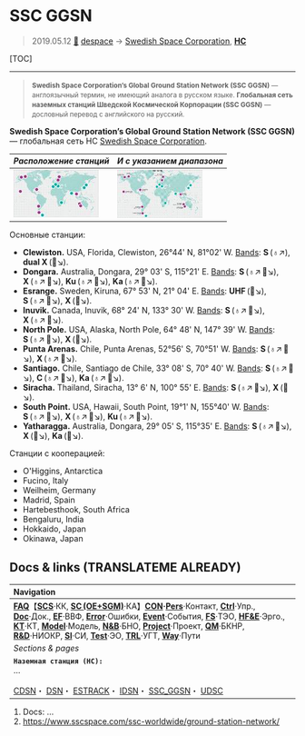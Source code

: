 # SSC GGSN
> 2019.05.12 [🚀](../index/index.md) [despace](index.md) → [Swedish Space Corporation](swedish_sc.md), **[НС](scs.md)**

[TOC]

---

> <small>**Swedish Space Corporation’s Global Ground Station Network (SSC GGSN)** — англоязычный термин, не имеющий аналога в русском языке. **Глобальная сеть наземных станций Шведской Космической Корпорации (SSC GGSN)** — дословный перевод с английского на русский.</small>

**Swedish Space Corporation’s Global Ground Station Network (SSC GGSN)** — глобальная сеть НС [Swedish Space Corporation](swedish_sc.md).

|*Расположение станций*|*И с указанием диапазона*|
|:--|:--|
|[![](f/gs/ssc_ggsn_thumb.jpg)](f/gs/ssc_ggsn.png)|[![](f/gs/ssc_ggsn_band_thumb.jpg)](f/gs/ssc_ggsn_band.png)|

Основные станции:

   - **Clewiston.** USA, Florida, Clewiston, 26°44' N, 81°02' W. [Bands](rf.md): **S** (♁↗), **dual X** (🚀↘).
   - **Dongara.** Australia, Dongara, 29° 03' S, 115°21' E. [Bands](rf.md): **S** (♁↗ 🚀↘), **X** (♁↗ 🚀↘), **Ku** (♁↗ 🚀↘), **Ka** (♁↗ 🚀↘).
   - **Esrange.** Sweden, Kiruna, 67° 53' N, 21° 04' E. [Bands](rf.md): **UHF** (🚀↘), **S** (♁↗ 🚀↘), **X** (🚀↘).
   - **Inuvik.** Canada, Inuvik, 68° 24' N, 133° 30' W. [Bands](rf.md): **S** (♁↗ 🚀↘), **X** (♁↗ 🚀↘).
   - **North Pole.** USA, Alaska, North Pole, 64° 48' N, 147° 39' W. [Bands](rf.md): **S** (♁↗ 🚀↘), **X** (🚀↘).
   - **Punta Arenas.** Chile, Punta Arenas, 52°56' S, 70°51' W. [Bands](rf.md): **S** (♁↗ 🚀↘), **X** (♁↗ 🚀↘).
   - **Santiago.** Chile, Santiago de Chile, 33° 08' S, 70° 40' W. [Bands](rf.md): **S** (♁↗ 🚀↘), **C** (♁↗ 🚀↘), **Ka** (♁↗ 🚀↘).
   - **Siracha.** Thailand, Siracha, 13° 6' N, 100° 55' E. [Bands](rf.md): **S** (♁↗ 🚀↘), **X** (🚀↘).
   - **South Point.** USA, Hawaii, South Point, 19°1' N, 155°40' W. [Bands](rf.md): **S** (♁↗ 🚀↘), **X** (♁↗ 🚀↘), **Ku** (♁↗ 🚀↘).
   - **Yatharagga.** Australia, Dongara, 29° 05' S, 115°35' E. [Bands](rf.md): **S** (♁↗ 🚀↘), **X** (🚀↘), **Ka** (🚀↘).

Станции с кооперацией:

   - O'Higgins, Antarctica
   - Fucino, Italy
   - Weilheim, Germany
   - Madrid, Spain
   - Hartebesthook, South Africa
   - Bengaluru, India
   - Hokkaido, Japan
   - Okinawa, Japan



## Docs & links (TRANSLATEME ALREADY)
|Navigation|
|:--|
|**[FAQ](faq.md)**【**[SCS](scs.md)**·КК, **[SC (OE+SGM)](sc.md)**·КА】**[CON](contact.md)·[Pers](person.md)**·Контакт, **[Ctrl](control.md)**·Упр., **[Doc](doc.md)**·Док., **[EF](ef.md)**·ВВФ, **[Error](error.md)**·Ошибки, **[Event](event.md)**·События, **[FS](fs.md)**·ТЭО, **[HF&E](hfe.md)**·Эрго., **[KT](kt.md)**·КТ, **[Model](model.md)**·Модель, **[N&B](nnb.md)**·БНО, **[Project](project.md)**·Проект, **[QM](qm.md)**·БКНР, **[R&D](rnd.md)**·НИОКР, **[SI](si.md)**·СИ, **[Test](test.md)**·ЭО, **[TRL](trl.md)**·УГТ, **[Way](way.md)**·Пути|
|*Sections & pages*|
|**`Наземная станция (НС):`**<br> … <br><br> [CDSN](cdsn.md)・ [DSN](dsn.md)・ [ESTRACK](estrack.md)・ [IDSN](idsn.md)・ [SSC_GGSN](ssc_ggsn.md)・ [UDSC](udsc.md)|

   1. Docs: …
   1. <https://www.sscspace.com/ssc-worldwide/ground-station-network/>

